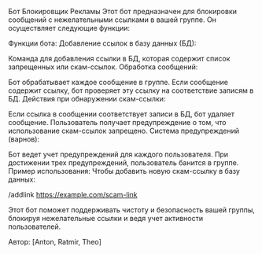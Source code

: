 Бот Блокировщик Рекламы Этот бот предназначен для блокировки сообщений с нежелательными ссылками в вашей группе. Он осуществляет следующие функции:

Функции бота: Добавление ссылок в базу данных (БД):

Команда для добавления ссылки в БД, которая содержит список запрещенных или скам-ссылок. Обработка сообщений:

Бот обрабатывает каждое сообщение в группе. Если сообщение содержит ссылку, бот проверяет эту ссылку на соответствие записям в БД. Действия при обнаружении скам-ссылки:

Если ссылка в сообщении соответствует записи в БД, бот удаляет сообщение. Пользователь получает предупреждение о том, что использование скам-ссылок запрещено. Система предупреждений (варнов):

Бот ведет учет предупреждений для каждого пользователя. При достижении трех предупреждений, пользователь банится в группе. Пример использования: Чтобы добавить новую скам-ссылку в базу данных:

/addlink https://example.com/scam-link

Этот бот поможет поддерживать чистоту и безопасность вашей группы, блокируя нежелательные ссылки и ведя учет активности пользователей.

Автор: [Anton, Ratmir, Theo]
